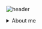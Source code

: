 ![header](https://capsule-render.vercel.app/api?type=waving&color=auto&height=200&section=header&text=Hello%20there&fontSize=80&fontAlignY=40)

<details>
<summary>About me</summary>
 
I am a 33-year-old IT student at OsloMet University in Oslo, currently pursuing my second attempt to become a full-time full-stack developer. I am in my third year (junior) and eager to further enhance my development skills, understanding, and expertise by actively engaging with development communities. My goal is to shift the majority of my learning approach from the more theoretical style taught at university to a more active, hands-on method by contributing to and participating in real-world development projects. This transition will allow me to move beyond isolated student assignments and, hopefully, bridge the gap between being a student and becoming an active developer.

</details>

<!--
I'm currently looking for:

- A project to learn from and develop my skills
- Skills to contribute to development communities like Github
- Directly or indirectly a form of guidance and mentorship by others by engaging in communites


TECH STACK
Java
Python

Javascript
Html
Css
JQuery

MySql
MariaDB

Bash-scripting

Docker
Spring boot

PERSONAL MOTIVATION
Adding a sentence about why you’re passionate about development can make your introduction more memorable. For example:
	
	"I’m driven by a passion for creating functional and user-friendly applications that solve 	real-world problems."


**erska3276/erska3276** is a ✨ _special_ ✨ repository because its `README.md` (this file) appears on your GitHub profile.

Here are some ideas to get you started:

- 🔭 I’m currently working on ...
- 🌱 I’m currently learning ...
- 👯 I’m looking to collaborate on ...
- 🤔 I’m looking for help with ...
- 💬 Ask me about ...
- 📫 How to reach me: ...
- 😄 Pronouns: ...
- ⚡ Fun fact: ...
-->

